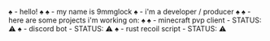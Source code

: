 ♠ - hello!
♠
♠ - my name is 9mmglock
♠ - i'm a developer / producer
♠ 
♠ - here are some projects i'm working on:
♠
♠ - minecraft pvp client - STATUS: ⚠️
♠ - discord bot          - STATUS: ⚠️
♠ - rust recoil script   - STATUS: ⚠️
